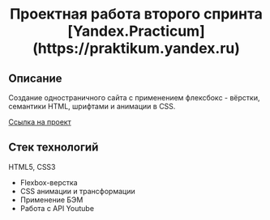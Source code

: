 
<h1 align="center"> Проектная работа второго спринта [Yandex.Practicum](https://praktikum.yandex.ru)
</h1>


## Описание
Создание одностраничного сайта с применением флексбокс - вёрстки, семантики HTML, шрифтами и  анимации в CSS.

[Ссылка на проект](https://alexleibch.github.io/how-to-learn/)

## Стек технологий  
HTML5, CSS3
- Flexbox-верстка
- CSS анимации и трансформации
- Применение БЭМ
- Работа с API Youtube
